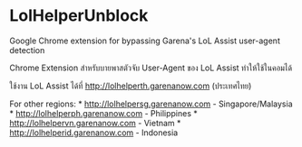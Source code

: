 # LolHelperUnblock
Google Chrome extension for bypassing Garena's LoL Assist user-agent detection

Chrome Extension สำหรับบายพาสตัวจับ User-Agent ของ LoL Assist ทำให้ใช้ในคอมได้

ใช้งาน LoL Assist ได้ที่ http://lolhelperth.garenanow.com (ประเทศไทย)

For other regions:
	* http://lolhelpersg.garenanow.com - Singapore/Malaysia
	* http://lolhelperph.garenanow.com - Philippines
	* http://lolhelpervn.garenanow.com - Vietnam
	* http://lolhelperid.garenanow.com - Indonesia
